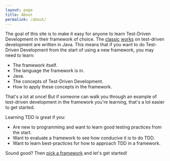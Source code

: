 ```yaml
---
layout: page
title: About
permalink: /about/
---
```


The goal of this site is to make it easy for anyone to learn Test-Driven Development in their framework of choice. The [classic](http://www.amazon.com/Test-Driven-Development-Kent-Beck/dp/0321146530) [works](http://www.informit.com/store/growing-object-oriented-software-guided-by-tests-9780321503626) on test-driven development are written in Java. This means that if you want to do Test-Driven Development from the start of using a new framework, you may need to learn:

- The framework itself.
- The language the framework is in.
- Java.
- The concepts of Test-Driven Development.
- How to apply these concepts in the framework.

That's a lot at once! But if someone can walk you through an example of test-driven development in the framework you're learning, that's a lot easier to get started.

Learning TDD is great if you:

- Are new to programming and want to learn good testing practices from the start.
- Want to evaluate a framework to see how conducive it is to do TDD.
- Want to learn best-practices for how to approach TDD in a framework.

Sound good? Then [pick a framework](/) and let's get started!

